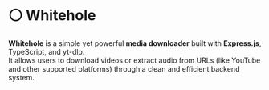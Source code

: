 # ⚪ Whitehole

**Whitehole** is a simple yet powerful **media downloader** built with **Express.js**, TypeScript, and yt-dlp.  
It allows users to download videos or extract audio from URLs (like YouTube and other supported platforms) through a clean and efficient backend system.

 
